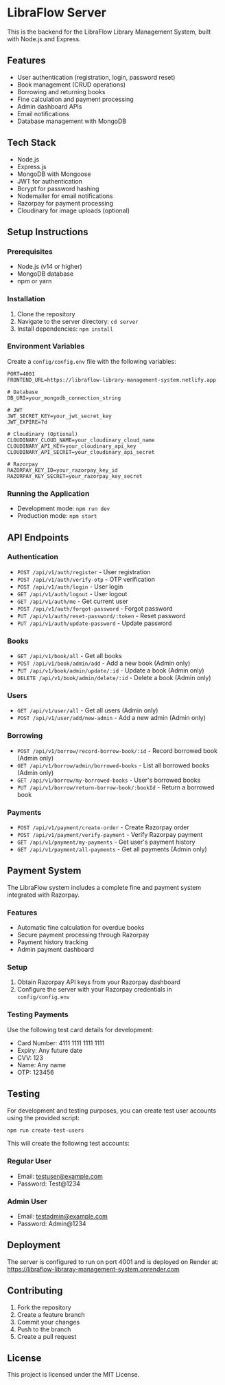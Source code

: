# LibraFlow Server

This is the backend for the LibraFlow Library Management System, built with Node.js and Express.

## Features
- User authentication (registration, login, password reset)
- Book management (CRUD operations)
- Borrowing and returning books
- Fine calculation and payment processing
- Admin dashboard APIs
- Email notifications
- Database management with MongoDB

## Tech Stack
- Node.js
- Express.js
- MongoDB with Mongoose
- JWT for authentication
- Bcrypt for password hashing
- Nodemailer for email notifications
- Razorpay for payment processing
- Cloudinary for image uploads (optional)

## Setup Instructions

### Prerequisites
- Node.js (v14 or higher)
- MongoDB database
- npm or yarn

### Installation
1. Clone the repository
2. Navigate to the server directory: `cd server`
3. Install dependencies: `npm install`

### Environment Variables
Create a `config/config.env` file with the following variables:

```env
PORT=4001
FRONTEND_URL=https://libraflow-library-management-system.netlify.app

# Database
DB_URI=your_mongodb_connection_string

# JWT
JWT_SECRET_KEY=your_jwt_secret_key
JWT_EXPIRE=7d

# Cloudinary (Optional)
CLOUDINARY_CLOUD_NAME=your_cloudinary_cloud_name
CLOUDINARY_API_KEY=your_cloudinary_api_key
CLOUDINARY_API_SECRET=your_cloudinary_api_secret

# Razorpay
RAZORPAY_KEY_ID=your_razorpay_key_id
RAZORPAY_KEY_SECRET=your_razorpay_key_secret
```

### Running the Application
- Development mode: `npm run dev`
- Production mode: `npm start`

## API Endpoints

### Authentication
- `POST /api/v1/auth/register` - User registration
- `POST /api/v1/auth/verify-otp` - OTP verification
- `POST /api/v1/auth/login` - User login
- `GET /api/v1/auth/logout` - User logout
- `GET /api/v1/auth/me` - Get current user
- `POST /api/v1/auth/forgot-password` - Forgot password
- `PUT /api/v1/auth/reset-password/:token` - Reset password
- `PUT /api/v1/auth/update-password` - Update password

### Books
- `GET /api/v1/book/all` - Get all books
- `POST /api/v1/book/admin/add` - Add a new book (Admin only)
- `PUT /api/v1/book/admin/update/:id` - Update a book (Admin only)
- `DELETE /api/v1/book/admin/delete/:id` - Delete a book (Admin only)

### Users
- `GET /api/v1/user/all` - Get all users (Admin only)
- `POST /api/v1/user/add/new-admin` - Add a new admin (Admin only)

### Borrowing
- `POST /api/v1/borrow/record-borrow-book/:id` - Record borrowed book (Admin only)
- `GET /api/v1/borrow/admin/borrowed-books` - List all borrowed books (Admin only)
- `GET /api/v1/borrow/my-borrowed-books` - User's borrowed books
- `PUT /api/v1/borrow/return-borrow-book/:bookId` - Return a borrowed book

### Payments
- `POST /api/v1/payment/create-order` - Create Razorpay order
- `POST /api/v1/payment/verify-payment` - Verify Razorpay payment
- `GET /api/v1/payment/my-payments` - Get user's payment history
- `GET /api/v1/payment/all-payments` - Get all payments (Admin only)

## Payment System
The LibraFlow system includes a complete fine and payment system integrated with Razorpay.

### Features
- Automatic fine calculation for overdue books
- Secure payment processing through Razorpay
- Payment history tracking
- Admin payment dashboard

### Setup
1. Obtain Razorpay API keys from your Razorpay dashboard
2. Configure the server with your Razorpay credentials in `config/config.env`

### Testing Payments
Use the following test card details for development:
- Card Number: 4111 1111 1111 1111
- Expiry: Any future date
- CVV: 123
- Name: Any name
- OTP: 123456

## Testing

For development and testing purposes, you can create test user accounts using the provided script:

```bash
npm run create-test-users
```

This will create the following test accounts:

### Regular User
- Email: testuser@example.com
- Password: Test@1234

### Admin User
- Email: testadmin@example.com
- Password: Admin@1234

## Deployment
The server is configured to run on port 4001 and is deployed on Render at:
https://libraflow-libraray-management-system.onrender.com

## Contributing
1. Fork the repository
2. Create a feature branch
3. Commit your changes
4. Push to the branch
5. Create a pull request

## License
This project is licensed under the MIT License.